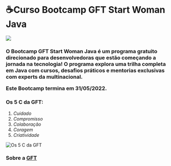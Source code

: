﻿# ☕Curso Bootcamp GFT Start Woman Java

![](https://s3.us-west-2.amazonaws.com/secure.notion-static.com/b6c5bde3-0813-4a5c-bf8a-77ada991a820/Untitled.png?X-Amz-Algorithm=AWS4-HMAC-SHA256&X-Amz-Content-Sha256=UNSIGNED-PAYLOAD&X-Amz-Credential=AKIAT73L2G45EIPT3X45%2F20220424%2Fus-west-2%2Fs3%2Faws4_request&X-Amz-Date=20220424T153607Z&X-Amz-Expires=86400&X-Amz-Signature=12eba327a5997ce6a7b30b426032d0636b37024db1c17fc35302d2463b9d0fb1&X-Amz-SignedHeaders=host&response-content-disposition=filename%20%3D%22Untitled.png%22&x-id=GetObject)
<h3>

O Bootcamp GFT Start Woman Java é um programa gratuito direcionado para desenvolvedoras que estão começando a jornada na tecnologia! O programa explora uma trilha completa em Java com cursos, desafios práticos e mentorias exclusivas com experts da multinacional.

Este Bootcamp termina em 31/05/2022.

### Os 5 C da GFT:
1. *Cuidado*
2. *Compromisso*
3. *Colaboração*
4. *Coragem*
5. *Criatividade*

![Os 5 C da GFT](https://s3.us-west-2.amazonaws.com/secure.notion-static.com/b6c5bde3-0813-4a5c-bf8a-77ada991a820/Untitled.png?X-Amz-Algorithm=AWS4-HMAC-SHA256&X-Amz-Content-Sha256=UNSIGNED-PAYLOAD&X-Amz-Credential=AKIAT73L2G45EIPT3X45%2F20220424%2Fus-west-2%2Fs3%2Faws4_request&X-Amz-Date=20220424T153607Z&X-Amz-Expires=86400&X-Amz-Signature=12eba327a5997ce6a7b30b426032d0636b37024db1c17fc35302d2463b9d0fb1&X-Amz-SignedHeaders=host&response-content-disposition=filename%20%3D%22Untitled.png%22&x-id=GetObject)
<h3>

Sobre a [GFT](https://www.gft.com/br/pt/about-us)
